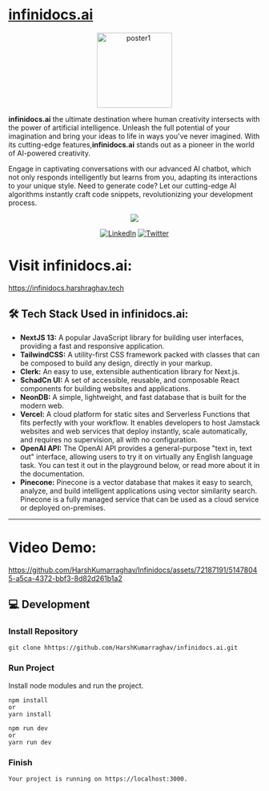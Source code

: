 <p align="center">

# [infinidocs.ai](https://infinidocs.harshraghav.tech)

</p>
<p align="center">

<img width="150" alt="poster1" src="https://github.com/HarshKumarraghav/Infinidocs/assets/72187191/df651070-2b7a-412e-949b-7cdba0136742">

</p>

**infinidocs.ai** the ultimate destination where human creativity intersects with the power of artificial intelligence. Unleash the full potential of your imagination and bring your ideas to life in ways you've never imagined. With its cutting-edge features,**infinidocs.ai** stands out as a pioneer in the world of AI-powered creativity.

Engage in captivating conversations with our advanced AI chatbot, which not only responds intelligently but learns from you, adapting its interactions to your unique style. Need to generate code? Let our cutting-edge AI algorithms instantly craft code snippets, revolutionizing your development process.

<p align="center">
<img src="https://img.shields.io/badge/Author-@HarshKumarraghav-critical" />
</p>
<div align="center">

[![LinkedIn](https://img.shields.io/badge/LinkedIn-%230077B5.svg?logo=linkedin&logoColor=white)](https://linkedin.com/in/https://www.linkedin.com/in/harsh-kumar-raghav-7285311b9/) [![Twitter](https://img.shields.io/badge/Twitter-%231DA1F2.svg?logo=Twitter&logoColor=white)](https://twitter.com/https://twitter.com/_Harsh_raghav_)

</div>

# Visit infinidocs.ai:

https://infinidocs.harshraghav.tech

## 🛠️ Tech Stack Used in infinidocs.ai:

- **NextJS 13:** A popular JavaScript library for building user interfaces, providing a fast and responsive application.
- **TailwindCSS:** A utility-first CSS framework packed with classes that can be composed to build any design, directly in your markup.
- **Clerk:** An easy to use, extensible authentication library for Next.js.
- **SchadCn UI:** A set of accessible, reusable, and composable React components for building websites and applications.
- **NeonDB:** A simple, lightweight, and fast database that is built for the modern web.
- **Vercel:** A cloud platform for static sites and Serverless Functions that fits perfectly with your workflow. It enables developers to host Jamstack websites and web services that deploy instantly, scale automatically, and requires no supervision, all with no configuration.
- **OpenAI API:** The OpenAI API provides a general-purpose "text in, text out" interface, allowing users to try it on virtually any English language task. You can test it out in the playground below, or read more about it in the documentation.
- **Pinecone:** Pinecone is a vector database that makes it easy to search, analyze, and build intelligent applications using vector similarity search. Pinecone is a fully managed service that can be used as a cloud service or deployed on-premises.

---

# Video Demo:

https://github.com/HarshKumarraghav/Infinidocs/assets/72187191/51478045-a5ca-4372-bbf3-8d82d261b1a2

## 💻 Development

### Install Repository

```git
git clone hhttps://github.com/HarshKumarraghav/infinidocs.ai.git
```

### Run Project

Install node modules and run the project.

```
npm install
or
yarn install
```

```
npm run dev
or
yarn run dev
```

### Finish

```
Your project is running on https://localhost:3000.
```

